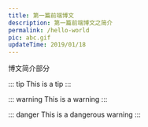 ```yaml
---
title: 第一篇前端博文
description: 第一篇前端博文之简介
permalink: /hello-world
pic: abc.gif
updateTime: 2019/01/18
---
```


博文简介部分

<!-- more -->

::: tip
This is a tip
:::

::: warning
This is a warning
:::

::: danger
This is a dangerous warning
:::